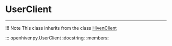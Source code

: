 # UserClient

---

!!! Note
    This class inherits from the class [HivenClient](./hivenclient.html)

::: openhivenpy.UserClient
    :docstring:
    :members:
